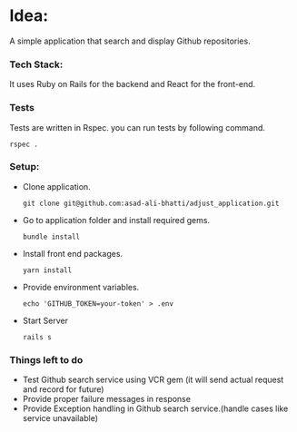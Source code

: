 # Idea:

 A simple application that search and display Github repositories. 
 
### Tech Stack: 
 It uses Ruby on Rails for the backend and React for the front-end.
 
### Tests
 Tests are written in Rspec. you can run tests by following command.
 
 ``rspec .``

### Setup:
 - Clone application.
   
   ``git clone git@github.com:asad-ali-bhatti/adjust_application.git``  
 - Go to application folder and install required gems. 
   
   ``bundle install``
   
 - Install front end packages.
   
   ``yarn install`` 
 
 - Provide environment variables. 

   ``echo 'GITHUB_TOKEN=your-token' > .env``

 - Start Server
   
   ``rails s``    

### Things left to do
  - Test Github search service using VCR gem (it will send actual request and record for future)
  - Provide proper failure messages in response 
  - Provide Exception handling in Github search service.(handle cases like service unavailable)
